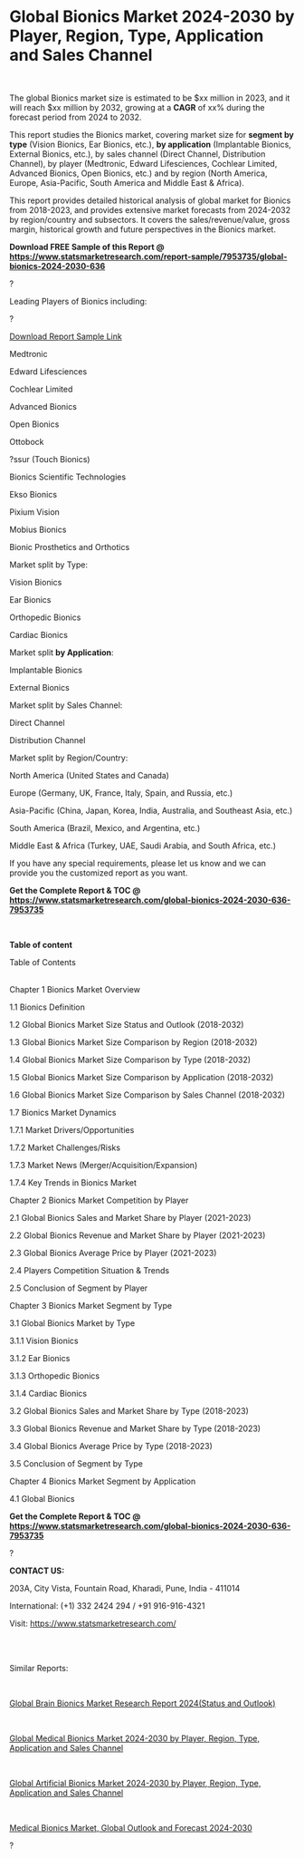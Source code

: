 <h1>Global Bionics Market 2024-2030 by Player, Region, Type, Application and Sales Channel</h1><br/><p>The global Bionics market size is estimated to be $xx million in 2023, and it will reach $xx million by 2032, growing at a <strong>CAGR</strong> of xx% during the forecast period from 2024 to 2032.</p>
 
 
 
 <p>This report studies the Bionics market, covering market size for <strong>segment by type</strong> (Vision Bionics, Ear Bionics, etc.), <strong>by application</strong> (Implantable Bionics, External Bionics, etc.), by sales channel (Direct Channel, Distribution Channel), by player (Medtronic, Edward Lifesciences, Cochlear Limited, Advanced Bionics, Open Bionics, etc.) and by region (North America, Europe, Asia-Pacific, South America and Middle East & Africa).</p>
 
 
 
 <p>This report provides detailed historical analysis of global market for Bionics from 2018-2023, and provides extensive market forecasts from 2024-2032 by region/country and subsectors. It covers the sales/revenue/value, gross margin, historical growth and future perspectives in the Bionics market.</p>
 
 
 
 <div><b>Download FREE Sample of this Report @ <a href="https://www.statsmarketresearch.com/download-free-sample/7953735/global-bionics-2024-2030-636">https://www.statsmarketresearch.com/report-sample/7953735/global-bionics-2024-2030-636</a></b></div>
 
 
 
 <p>? </p>
 
 
 
 <p>Leading Players of Bionics including:</p>
 
 
 
 <p>? </p>
 
 
 
 <p><a href="https://www.statsmarketresearch.com/download-free-sample/7953735/global-bionics-2024-2030-636">Download Report Sample Link</a></p>
 
 
 
 <p>Medtronic</p>
 
 
 
 <p>Edward Lifesciences</p>
 
 
 
 <p>Cochlear Limited</p>
 
 
 
 <p>Advanced Bionics</p>
 
 
 
 <p>Open Bionics</p>
 
 
 
 <p>Ottobock</p>
 
 
 
 <p>?ssur (Touch Bionics)</p>
 
 
 
 <p>Bionics Scientific Technologies</p>
 
 
 
 <p>Ekso Bionics</p>
 
 
 
 <p>Pixium Vision</p>
 
 
 
 <p>Mobius Bionics</p>
 
 
 
 <p>Bionic Prosthetics and Orthotics</p>
 
 
 
 <p>Market split by Type:</p>
 
 
 
 <p>Vision Bionics</p>
 
 
 
 <p>Ear Bionics</p>
 
 
 
 <p>Orthopedic Bionics</p>
 
 
 
 <p>Cardiac Bionics</p>
 
 
 
 <p>Market split <strong>by Application</strong>:</p>
 
 
 
 <p>Implantable Bionics</p>
 
 
 
 <p>External Bionics</p>
 
 
 
 <p>Market split by Sales Channel:</p>
 
 
 
 <p>Direct Channel</p>
 
 
 
 <p>Distribution Channel</p>
 
 
 
 <p>Market split by Region/Country:</p>
 
 
 
 <p>North America (United States and Canada)</p>
 
 
 
 <p>Europe (Germany, UK, France, Italy, Spain, and Russia, etc.)</p>
 
 
 
 <p>Asia-Pacific (China, Japan, Korea, India, Australia, and Southeast Asia, etc.)</p>
 
 
 
 <p>South America (Brazil, Mexico, and Argentina, etc.)</p>
 
 
 
 <p>Middle East & Africa (Turkey, UAE, Saudi Arabia, and South Africa, etc.)</p>
 
 
 
 <p>If you have any special requirements, please let us know and we can provide you the customized report as you want.</p>
 
 
 
 <div><b>Get the Complete Report & TOC @ <a href="https://www.statsmarketresearch.com/global-bionics-2024-2030-636-7953735">https://www.statsmarketresearch.com/global-bionics-2024-2030-636-7953735</a></b></div>
 
 
 
 <p><br />
 
 <b>Table of content</b></p>
 
 
 
 <p>Table of Contents<br />
 
 <br />
 
 Chapter 1 Bionics Market Overview<br />
 
 1.1 Bionics Definition<br />
 
 1.2 Global Bionics Market Size Status and Outlook (2018-2032)<br />
 
 1.3 Global Bionics Market Size Comparison by Region (2018-2032)<br />
 
 1.4 Global Bionics Market Size Comparison by Type (2018-2032)<br />
 
 1.5 Global Bionics Market Size Comparison by Application (2018-2032)<br />
 
 1.6 Global Bionics Market Size Comparison by Sales Channel (2018-2032)<br />
 
 1.7 Bionics Market Dynamics<br />
 
 1.7.1 Market Drivers/Opportunities<br />
 
 1.7.2 Market Challenges/Risks<br />
 
 1.7.3 Market News (Merger/Acquisition/Expansion)<br />
 
 1.7.4 Key Trends in Bionics Market<br />
 
 Chapter 2 Bionics Market Competition by Player<br />
 
 2.1 Global Bionics Sales and Market Share by Player (2021-2023)<br />
 
 2.2 Global Bionics Revenue and Market Share by Player (2021-2023)<br />
 
 2.3 Global Bionics Average Price by Player (2021-2023)<br />
 
 2.4 Players Competition Situation & Trends<br />
 
 2.5 Conclusion of Segment by Player<br />
 
 Chapter 3 Bionics Market Segment by Type<br />
 
 3.1 Global Bionics Market by Type<br />
 
 3.1.1 Vision Bionics<br />
 
 3.1.2 Ear Bionics<br />
 
 3.1.3 Orthopedic Bionics<br />
 
 3.1.4 Cardiac Bionics<br />
 
 3.2 Global Bionics Sales and Market Share by Type (2018-2023)<br />
 
 3.3 Global Bionics Revenue and Market Share by Type (2018-2023)<br />
 
 3.4 Global Bionics Average Price by Type (2018-2023)<br />
 
 3.5 Conclusion of Segment by Type<br />
 
 Chapter 4 Bionics Market Segment by Application<br />
 
 4.1 Global Bionics</p>
 
 
 
 <div><b>Get the Complete Report & TOC @ <a href="https://www.statsmarketresearch.com/global-bionics-2024-2030-636-7953735">https://www.statsmarketresearch.com/global-bionics-2024-2030-636-7953735</a></b></div>
 
 
 
 <p>? </p>
 
 
 
 <p><b>CONTACT US:</b><br />
 
 203A, City Vista, Fountain Road, Kharadi, Pune, India - 411014<br />
 
 International: (+1) 332 2424 294 / +91 916-916-4321<br />
 
 Visit: <a href="https://www.statsmarketresearch.com/">https://www.statsmarketresearch.com/</a><br />
 
 <br />
 
 <br />
 
 Similar Reports:<br />
 
 <br />
 
 <a href="https://www.statsmarketresearch.com/global-brain-bionics-2024-877-7984795">Global Brain Bionics Market Research Report 2024(Status and Outlook)</a><br />
 
 <br />
 
 <a href="https://www.statsmarketresearch.com/global-medical-bionics-2024-2030-264-7953737">Global Medical Bionics Market 2024-2030 by Player, Region, Type, Application and Sales Channel</a><br />
 
 <br />
 
 <a href="https://www.statsmarketresearch.com/global-artificial-bionics-2024-2030-956-7953738">Global Artificial Bionics Market 2024-2030 by Player, Region, Type, Application and Sales Channel</a><br />
 
 <br />
 
 <a href="https://www.statsmarketresearch.com/global-medical-bionics-forecast-2024-2030-229-7926113">Medical Bionics Market, Global Outlook and Forecast 2024-2030</a><br />
 
 ? </p>